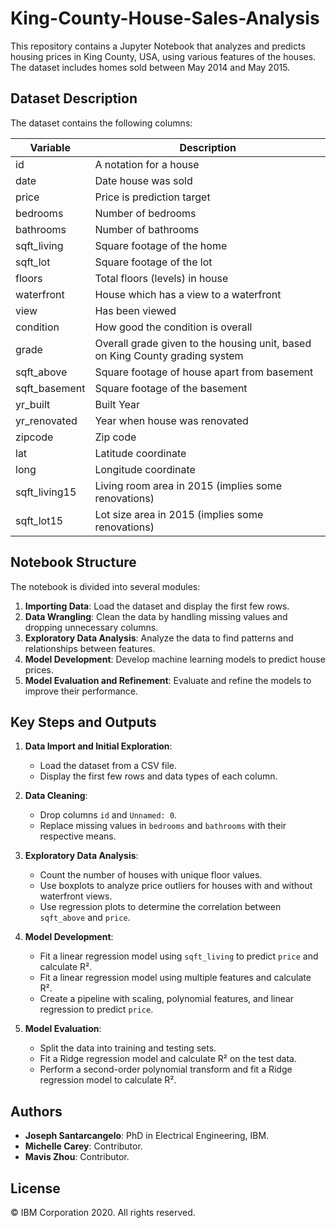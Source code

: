 # King-County-House-Sales-Analysis

This repository contains a Jupyter Notebook that analyzes and predicts housing prices in King County, USA, using various features of the houses. The dataset includes homes sold between May 2014 and May 2015.

## Dataset Description

The dataset contains the following columns:

| Variable      | Description                                                                                                 |
| ------------- | ----------------------------------------------------------------------------------------------------------- |
| id            | A notation for a house                                                                                      |
| date          | Date house was sold                                                                                         |
| price         | Price is prediction target                                                                                  |
| bedrooms      | Number of bedrooms                                                                                          |
| bathrooms     | Number of bathrooms                                                                                         |
| sqft_living   | Square footage of the home                                                                                  |
| sqft_lot      | Square footage of the lot                                                                                   |
| floors        | Total floors (levels) in house                                                                              |
| waterfront    | House which has a view to a waterfront                                                                      |
| view          | Has been viewed                                                                                             |
| condition     | How good the condition is overall                                                                           |
| grade         | Overall grade given to the housing unit, based on King County grading system                                |
| sqft_above    | Square footage of house apart from basement                                                                 |
| sqft_basement | Square footage of the basement                                                                              |
| yr_built      | Built Year                                                                                                  |
| yr_renovated  | Year when house was renovated                                                                               |
| zipcode       | Zip code                                                                                                    |
| lat           | Latitude coordinate                                                                                         |
| long          | Longitude coordinate                                                                                        |
| sqft_living15 | Living room area in 2015 (implies some renovations)                                                         |
| sqft_lot15    | Lot size area in 2015 (implies some renovations)                                                            |

## Notebook Structure

The notebook is divided into several modules:

1. **Importing Data**: Load the dataset and display the first few rows.
2. **Data Wrangling**: Clean the data by handling missing values and dropping unnecessary columns.
3. **Exploratory Data Analysis**: Analyze the data to find patterns and relationships between features.
4. **Model Development**: Develop machine learning models to predict house prices.
5. **Model Evaluation and Refinement**: Evaluate and refine the models to improve their performance.

## Key Steps and Outputs

1. **Data Import and Initial Exploration**:
    - Load the dataset from a CSV file.
    - Display the first few rows and data types of each column.

2. **Data Cleaning**:
    - Drop columns `id` and `Unnamed: 0`.
    - Replace missing values in `bedrooms` and `bathrooms` with their respective means.

3. **Exploratory Data Analysis**:
    - Count the number of houses with unique floor values.
    - Use boxplots to analyze price outliers for houses with and without waterfront views.
    - Use regression plots to determine the correlation between `sqft_above` and `price`.

4. **Model Development**:
    - Fit a linear regression model using `sqft_living` to predict `price` and calculate R².
    - Fit a linear regression model using multiple features and calculate R².
    - Create a pipeline with scaling, polynomial features, and linear regression to predict `price`.

5. **Model Evaluation**:
    - Split the data into training and testing sets.
    - Fit a Ridge regression model and calculate R² on the test data.
    - Perform a second-order polynomial transform and fit a Ridge regression model to calculate R².

## Authors

- **Joseph Santarcangelo**: PhD in Electrical Engineering, IBM.
- **Michelle Carey**: Contributor.
- **Mavis Zhou**: Contributor.

## License

© IBM Corporation 2020. All rights reserved.
